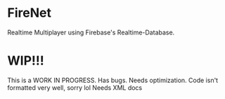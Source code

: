 # FireNet
Realtime Multiplayer using Firebase's Realtime-Database.

# WIP!!!
This is a WORK IN PROGRESS.
Has bugs.
Needs optimization.
Code isn't formatted very well, sorry lol
Needs XML docs
